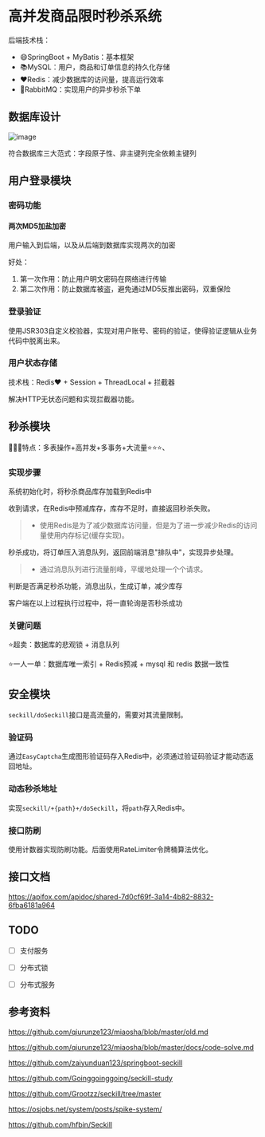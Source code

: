 # 高并发商品限时秒杀系统

后端技术栈：

- 😄SpringBoot + MyBatis：基本框架
- :books:MySQL：用户，商品和订单信息的持久化存储
- ❤Redis：减少数据库的访问量，提高运行效率
- :walking:RabbitMQ：实现用户的异步秒杀下单

## 数据库设计

![image](https://raw.githubusercontent.com/shendefeng/Picture/main/img/202403132105984.png?token=AODF2376ZSTBXBUWTKLAYK3F6GSOG)

符合数据库三大范式：字段原子性、非主键列完全依赖主键列

## 用户登录模块

### 密码功能

#### 两次MD5加盐加密

用户输入到后端，以及从后端到数据库实现两次的加密

好处：

1. 第一次作用：防止用户明文密码在网络进行传输
2. 第二次作用：防止数据库被盗，避免通过MD5反推出密码，双重保险

### 登录验证

使用JSR303自定义校验器，实现对用户账号、密码的验证，使得验证逻辑从业务代码中脱离出来。

### 用户状态存储

技术栈：Redis❤ + Session + ThreadLocal + 拦截器

解决HTTP无状态问题和实现拦截器功能。

## 秒杀模块

👾👾👾特点：多表操作+高并发+多事务+大流量⭐⭐⭐、

### 实现步骤

系统初始化时，将秒杀商品库存加载到Redis中

收到请求，在Redis中预减库存，库存不足时，直接返回秒杀失败。

> - 使用Redis是为了减少数据库访问量，但是为了进一步减少Redis的访问量使用内存标记(缓存实现)。

秒杀成功，将订单压入消息队列，返回前端消息"排队中"，实现异步处理。

> - 通过消息队列进行流量削峰，平缓地处理一个个请求。

判断是否满足秒杀功能，消息出队，生成订单，减少库存

客户端在以上过程执行过程中，将一直轮询是否秒杀成功

### 关键问题

⭐超卖：数据库的悲观锁 + 消息队列

⭐一人一单：数据库唯一索引 + Redis预减 + mysql 和 redis 数据一致性

## 安全模块

`seckill/doSeckill`接口是高流量的，需要对其流量限制。

### 验证码

通过`EasyCaptcha`生成图形验证码存入Redis中，必须通过验证码验证才能动态返回地址。

### 动态秒杀地址

实现`seckill/+{path}+/doSeckill`，将`path`存入Redis中。

### 接口防刷

使用计数器实现防刷功能。后面使用RateLimiter令牌桶算法优化。

## 接口文档

https://apifox.com/apidoc/shared-7d0cf69f-3a14-4b82-8832-6fba6181a964

## TODO

- [ ] 支付服务

- [ ] 分布式锁

- [ ] 分布式服务

## 参考资料
https://github.com/qiurunze123/miaosha/blob/master/old.md

https://github.com/qiurunze123/miaosha/blob/master/docs/code-solve.md

https://github.com/zaiyunduan123/springboot-seckill

https://github.com/Goinggoinggoing/seckill-study

https://github.com/Grootzz/seckill/tree/master

https://osjobs.net/system/posts/spike-system/

https://github.com/hfbin/Seckill


